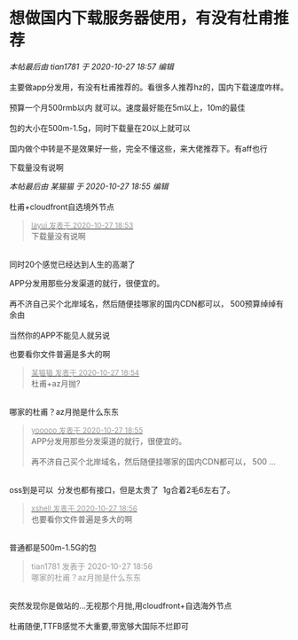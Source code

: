 # 想做国内下载服务器使用，有没有杜甫推荐


<i class="pstatus"> 本帖最后由 tian1781 于 2020-10-27 18:57 编辑 </i><br />
<br />
主要做app分发用，有没有杜甫推荐的。看很多人推荐hz的，国内下载速度咋样。<br />
<br />
预算一个月500rmb以内 就可以。速度最好能在5m以上，10m的最佳<br />
<br />
包的大小在500m-1.5g，同时下载量在20以上就可以<br />
<br />
国内做个中转是不是效果好一些，完全不懂这些，来大佬推荐下。有aff也行

下载量没有说啊

<i class="pstatus"> 本帖最后由 某猫猫 于 2020-10-27 18:55 编辑 </i><br />
<br />
杜甫+cloudfront自选境外节点

<div class="quote"><blockquote><font size="2"><a href="https://www.hostloc.com/forum.php?mod=redirect&amp;goto=findpost&amp;pid=9360531&amp;ptid=759098" target="_blank"><font color="#999999">layui 发表于 2020-10-27 18:53</font></a></font><br />
下载量没有说啊</blockquote></div><br />
同时20个感觉已经达到人生的高潮了

APP分发用那些分发渠道的就行，很便宜的。<br />
<br />
再不济自己买个北岸域名，然后随便挂哪家的国内CDN都可以， 500预算绰绰有余由 <br />
<br />
当然你的APP不能见人就另说

也要看你文件普遍是多大的啊

<div class="quote"><blockquote><font size="2"><a href="https://www.hostloc.com/forum.php?mod=redirect&amp;goto=findpost&amp;pid=9360537&amp;ptid=759098" target="_blank"><font color="#999999">某猫猫 发表于 2020-10-27 18:54</font></a></font><br />
杜甫+az月抛?</blockquote></div><br />
哪家的杜甫？az月抛是什么东东

<div class="quote"><blockquote><font size="2"><a href="https://www.hostloc.com/forum.php?mod=redirect&amp;goto=findpost&amp;pid=9360542&amp;ptid=759098" target="_blank"><font color="#999999">yooooo 发表于 2020-10-27 18:55</font></a></font><br />
APP分发用那些分发渠道的就行，很便宜的。<br />
<br />
再不济自己买个北岸域名，然后随便挂哪家的国内CDN都可以， 500 ...</blockquote></div><br />
oss到是可以&nbsp;&nbsp;分发也都有接口，但是太贵了&nbsp;&nbsp;1g合着2毛6左右了。

<div class="quote"><blockquote><font size="2"><a href="https://www.hostloc.com/forum.php?mod=redirect&amp;goto=findpost&amp;pid=9360545&amp;ptid=759098" target="_blank"><font color="#999999">xshell 发表于 2020-10-27 18:56</font></a></font><br />
也要看你文件普遍是多大的啊</blockquote></div><br />
普通都是500m-1.5G的包

<div class="quote"><blockquote><font color="#999999">tian1781 发表于 2020-10-27 18:56</font><br />
<font color="#999999">哪家的杜甫？az月抛是什么东东</font></blockquote></div><br />
突然发现你是做站的...无视那个月抛,用cloudfront+自选海外节点<br />
<br />
杜甫随便,TTFB感觉不大重要,带宽够大国际不烂即可
